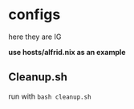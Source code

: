 # configs

here they are IG

**use hosts/alfrid.nix as an example**

## Cleanup.sh

run with `bash cleanup.sh`
